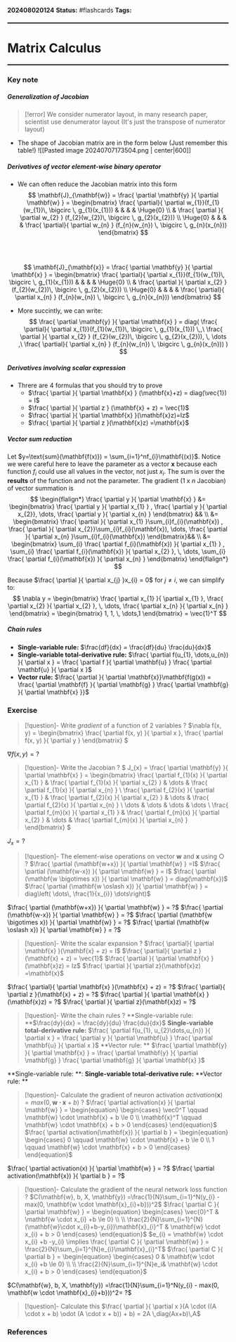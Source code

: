 **202408020124**
**Status:** #flashcards 
**Tags:** 

<hr style="border: none; height: 2px; background-color: #000000; margin: 20px 0;">

# Matrix Calculus
<hr style="border: none; height: 2px; background-color: #000000; margin: 20px 0;">

### Key note
##### Generalization of Jacobian
>[!error] We consider numerator layout, in many research paper, scientist use denumerator layout (It's just the transpose of numerator layout)
- The shape of Jacobian matrix are in the form below (Just remember this table!)
![[Pasted image 20240707173504.png | center|600]]


##### Derivatives of vector element-wise binary operator
- We can often reduce the Jacobian matrix into this form
$$
\mathbf{J}_{\mathbf{w}} = \frac{ \partial \mathbf{y} }{ \partial \mathbf{w} } = \begin{bmatrix}
\frac{ \partial}{ \partial w_{1}}(f_{1}(w_{1})\, \bigcirc \, g_{1}(x_{1}))  &  &  &  &   \Huge{0} \\
 &  \frac{ \partial }{ \partial w_{2} } (f_{2}(w_{2})\, \bigcirc \, g_{2}(x_{2}))  \\
\Huge{0}  &  &  &  &  \frac{ \partial}{ \partial w_{n} } (f_{n}(w_{n}) \, \bigcirc \, g_{n}(x_{n}))
\end{bmatrix}  
$$

</br>
</br>

$$
\mathbf{J}_{\mathbf{x}} = \frac{ \partial \mathbf{y} }{ \partial \mathbf{x} } = \begin{bmatrix}
\frac{ \partial}{ \partial x_{1}}(f_{1}(w_{1})\, \bigcirc \, g_{1}(x_{1}))  &  &  &  &   \Huge{0} \\
 &  \frac{ \partial }{ \partial x_{2} } (f_{2}(w_{2})\, \bigcirc \, g_{2}(x_{2}))  \\
\Huge{0}  &  &  &  &  \frac{ \partial}{ \partial x_{n} } (f_{n}(w_{n}) \, \bigcirc \, g_{n}(x_{n}))
\end{bmatrix}  
$$
- More succintly, we can write:
$$
\frac{ \partial \mathbf{y} }{ \partial \mathbf{x} } = diag(
\frac{ \partial}{ \partial x_{1}}(f_{1}(w_{1})\, \bigcirc \, g_{1}(x_{1})) \,,\
\frac{ \partial }{ \partial x_{2} } (f_{2}(w_{2})\, \bigcirc \, g_{2}(x_{2})), \, \dots ,\
\frac{ \partial}{ \partial x_{n} } (f_{n}(w_{n}) \, \bigcirc \, g_{n}(x_{n}))
)
$$

##### Derivatives involving scalar expression 
- Threre are 4 formulas that you should try to prove
	- $\frac{ \partial  }{ \partial \mathbf{x} } (\mathbf{x}+z) = diag(\vec{1}) = I$
	- $\frac{ \partial  }{ \partial z } (\mathbf{x} + z) = \vec{1}$
	- $\frac{ \partial  }{ \partial \mathbf{x} }(\mathbf{x}z)=Iz$
	- $\frac{ \partial }{ \partial z }(\mathbf{x}z) =\mathbf{x}$

##### Vector sum reduction 
Let $y=\text{sum}(\mathbf{f(x)}) = \sum_{i=1}^nf_{i}\mathbf{(x)}$. Notice we were careful here to leave the parameter as a vector $\mathbf{x}$ because each function $f_{i}$ could use all values in the vector, not just $x_{i}$. The sum is over the **results** of the function and not the parameter. The gradient (1 x $n$ Jacobian) of vector summation is
$$
\begin{flalign*}
\frac{ \partial y }{ \partial \mathbf{x} } &= \begin{bmatrix}
\frac{ \partial y }{ \partial x_{1} } , \frac{ \partial y }{ \partial x_{2}}, \dots, \frac{ \partial y }{ \partial x_{n} }  
\end{bmatrix} && \\ &= 
\begin{bmatrix}
\frac{ \partial  }{ \partial x_{1} }\sum_{i}f_{i}(\mathbf{x}) , \frac{ \partial  }{ \partial x_{2}}\sum_{i}f_{i}(\mathbf{x}), \dots, \frac{ \partial  }{ \partial x_{n} }\sum_{i}f_{i}(\mathbf{x})  
\end{bmatrix}&& \\ &=
\begin{bmatrix}
\sum_{i} \frac{ \partial f_{i}(\mathbf{x}) }{ \partial x_{1} } , \sum_{i} \frac{ \partial f_{i}(\mathbf{x}) }{ \partial x_{2} }, \, \dots, \sum_{i} \frac{ \partial f_{i}(\mathbf{x}) }{ \partial x_{n} }  
\end{bmatrix}
\end{flalign*}
$$

Because $\frac{ \partial }{ \partial x_{j} }x_{i} = 0$ for $j \neq i$, we can simplify to:
$$
\nabla y = \begin{bmatrix}
\frac{ \partial x_{1} }{ \partial x_{1} }, \frac{ \partial x_{2} }{ \partial x_{2} }, \, \dots, \frac{ \partial x_{n} }{ \partial x_{n} } \end{bmatrix} = \begin{bmatrix}
1, 1, \, \dots,1   
\end{bmatrix} = \vec{1}^T
$$

##### Chain rules
- **Single-variable rule:** $\frac{df}{dx} = \frac{df}{du} \frac{du}{dx}$
- **Single-variable total-derivative rule:** $\frac{ \partial f(u_{1}, \dots,u_{n}) }{ \partial x } = \frac{ \partial f }{ \partial \mathbf{u} } \frac{ \partial \mathbf{u} }{ \partial x }$
- **Vector rule:** $\frac{ \partial  }{ \partial \mathbf{x}}\mathbf{f(g(x)) = \frac{ \partial \mathbf{f} }{ \partial \mathbf{g} } \frac{ \partial \mathbf{g} }{ \partial \mathbf{x} }}$

### Exercise
>[!question]- Write *gradient* of a function of 2 variables
?
$\nabla f(x, y) = \begin{bmatrix}
\frac{ \partial f(x, y) }{ \partial x }, \frac{ \partial f(x, y) }{ \partial y }
\end{bmatrix}
$
<!--SR:!2024-08-05,3,250-->


$\nabla f(x, y) = ?$

>[!question]- Write the Jacobian
?
$
J_{x} = \frac{ \partial \mathbf{y} }{ \partial \mathbf{x} } = \begin{bmatrix}
\frac{ \partial f_{1}(x) }{ \partial x_{1} }  & \frac{ \partial f_{1}(x) }{ \partial x_{2} }   & \dots  & \frac{ \partial f_{1}(x) }{ \partial x_{n} } \\
\frac{ \partial f_{2}(x) }{ \partial x_{1} }  & \frac{ \partial f_{2}(x) }{ \partial x_{2} }   & \dots  & \frac{ \partial f_{2}(x) }{ \partial x_{n} } \\
  \dots   & \dots  & \dots & \dots
\\
\frac{ \partial f_{m}(x) }{ \partial x_{1} }  & \frac{ \partial f_{m}(x) }{ \partial x_{2} }  &  \dots  & \frac{ \partial f_{m}(x) }{ \partial x_{n} }
\end{bmatrix}
$
<!--SR:!2024-08-05,3,250-->

$J_{x} = ?$
>[!question]- The element-wise operations on vector $\mathbf{w}$ and $\mathbf{x}$ using $\bigcirc$
?
$\frac{ \partial (\mathbf{w+x}) }{ \partial \mathbf{w} } =I$
$\frac{ \partial (\mathbf{w-x}) }{ \partial \mathbf{w} } = I$
$\frac{ \partial (\mathbf{w \bigotimes x}) }{ \partial \mathbf{w} } = diag(\mathbf{x})$
$\frac{ \partial (\mathbf{w \oslash x}) }{ \partial \mathbf{w} } = diag\left( \dots\, \frac{1}{x_{i}} \dots\right)$
<!--SR:!2024-10-20,12,270-->

$\frac{ \partial (\mathbf{w+x}) }{ \partial \mathbf{w} } = ?$
$\frac{ \partial (\mathbf{w-x}) }{ \partial \mathbf{w} } = ?$
$\frac{ \partial (\mathbf{w \bigotimes x}) }{ \partial \mathbf{w} } = ?$
$\frac{ \partial (\mathbf{w \oslash x}) }{ \partial \mathbf{w} } = ?$

>[!question]- Write the scalar expansion
?
>$\frac{ \partial}{ \partial \mathbf{x} }(\mathbf{x} + z) = I$
>$\frac{ \partial}{ \partial z }(\mathbf{x} + z) = \vec{1}$
>$\frac{ \partial  }{ \partial \mathbf{x} }(\mathbf{x}z) = Iz$
>$\frac{ \partial  }{ \partial z}(\mathbf{x}z) =\mathbf{x}$
<!--SR:!2024-10-20,12,270-->

$\frac{ \partial}{ \partial \mathbf{x} }(\mathbf{x} + z) = ?$
$\frac{ \partial}{ \partial z }(\mathbf{x} + z) = ?$
$\frac{ \partial  }{ \partial \mathbf{x} }(\mathbf{x}z) = ?$
$\frac{ \partial  }{ \partial z}(\mathbf{x}z) = ?$

>[!question]- Write the chain rules
?
>**Single-variable rule: **$\frac{dy}{dx} = \frac{dy}{du} \frac{du}{dx}$
>**Single-variable total-derivative rule:** $\frac{ \partial f(u_{1}, u_{2}\dots,u_{n}) }{ \partial x } = \frac{ \partial y }{ \partial \mathbf{u} } \frac{ \partial \mathbf{u} }{ \partial x }$
>**Vector rule: ** $\frac{ \partial \mathbf{y} }{ \partial \mathbf{x} } = \frac{ \partial \mathbf{y} }{ \partial \mathbf{g} } \frac{ \partial \mathbf{g} }{ \partial \mathbf{x} }$
<!--SR:!2024-10-14,6,250-->

**Single-variable rule: **:
**Single-variable total-derivative rule:**
**Vector rule: **

>[!question]- Calculate the gradient of neuron activation $activation(\mathbf{x}) = max(0, \mathbf{w \cdot x} + b)$
?
> $\frac{ \partial activation(x) }{ \partial \mathbf{w} } =  \begin{equation}
\begin{cases}
\vec0^T \qquad \mathbf{w} \cdot \mathbf{x} + b \le 0 \\
\mathbf{x}^T \qquad \mathbf{w} \cdot \mathbf{x} + b > 0
\end{cases}
\end{equation}$
> $\frac{ \partial activation(\mathbf{x}) }{ \partial b } = \begin{equation}
\begin{cases}
0 \qquad \mathbf{w} \cdot \mathbf{x} + b \le 0 \\
1 \qquad \mathbf{w} \cdot \mathbf{x} + b > 0
\end{cases}
\end{equation}$
<!--SR:!2024-10-18,10,270-->

$\frac{ \partial activation(x) }{ \partial \mathbf{w} } = ?$
$\frac{ \partial activation(\mathbf{x}) }{ \partial b } = ?$


>[!question]- Calculate the gradient of the neural network loss function
?
> $C(\mathbf{w}, b, X, \mathbf{y}) =\frac{1}{N}\sum_{i=1}^N(y_{i} - max(0, \mathbf{w \cdot \mathbf{x}_{i}+b}))^2$
> $\frac{ \partial C }{ \partial \mathbf{w} } = \begin{equation}
\begin{cases}
\vec{0}^T & \mathbf{w \cdot x_{i} +b \le 0} \\ \\
\frac{2}{N}\sum_{i=1}^{N} (\mathbf{w}\cdot x_{i}+b-y_{i})\mathbf{x}_{i}^T  &  \mathbf{w} \cdot x_{i} + b > 0
\end{cases}
\end{equation}$
>$e_{i} = \mathbf{w} \cdot x_{i} +b -y_{i} \implies \frac{ \partial C }{ \partial \mathbf{w} } = \frac{2}{N}\sum_{i=1}^{N}e_{i}\mathbf{x}_{i}^T$
> $\frac{ \partial C }{ \partial b } = \begin{equation}
\begin{cases}
0 & \mathbf{w \cdot x_{i} +b \le 0} \\ \\
\frac{2}{N}\sum_{i=1}^{N}e_i&  \mathbf{w} \cdot x_{i} + b > 0
\end{cases}
\end{equation}$
<!--SR:!2024-10-15,7,250-->

$C(\mathbf{w}, b, X, \mathbf{y}) =\frac{1}{N}\sum_{i=1}^N(y_{i} - max(0, \mathbf{w \cdot \mathbf{x}_{i}+b}))^2= ?$


>[!question]- Calculate this $\frac{ \partial  }{ \partial x }(A \cdot ((A \cdot x + b) \odot (A \cdot x + b)) + b) = 2A \,diag(Ax+b)\,A$

### References
